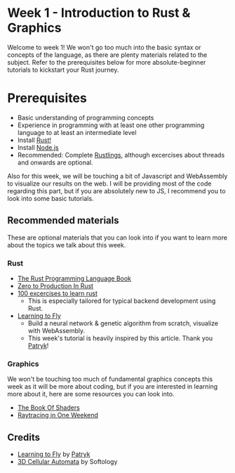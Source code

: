 # Week 1 - Introduction to Rust & Graphics

Welcome to week 1!
We won't go too much into the basic syntax or concepts of the language, as there are plenty materials related to the subject. Refer to the prerequisites below for more absolute-beginner tutorials to kickstart your Rust journey.

# Prerequisites

- Basic understanding of programming concepts
- Experience in programming with at least one other programming language to at least an intermediate level
- Install [Rust!](https://rustup.rs/)
- Install [Node.js](https://nodejs.org/en/) 
- Recommended: Complete [Rustlings](https://github.com/rust-lang/rustlings), although excercises about threads and onwards are optional.

Also for this week, we will be touching a bit of Javascript and WebAssembly to visualize our results on the web. I will be providing most of the code regarding this part, but if you are absolutely new to JS, I recommend you to look into some basic tutorials.

## Recommended materials

These are optional materials that you can look into if you want to learn more about the topics we talk about this week.

### Rust

- [The Rust Programming Language Book](https://doc.rust-lang.org/book/)
- [Zero to Production In Rust](https://www.zero2prod.com/index.html)
- [100 excercises to learn rust](https://rust-exercises.com/100-exercises/)
    - This is especially tailored for typical backend development using Rust.
- [Learning to Fly](https://pwy.io/posts/learning-to-fly-pt1/)
    - Build a neural network & genetic algorithm from scratch, visualize with WebAssembly.
    - This week's tutorial is heavily inspired by this article. Thank you [Patryk](https://github.com/patryk27)!

### Graphics

We won't be touching too much of fundamental graphics concepts this week as it will be more about coding, but if you are interested in learning more about it, here are some resources you can look into.

- [The Book Of Shaders](https://thebookofshaders.com/)
- [Raytracing in One Weekend](https://raytracing.github.io/books/RayTracingInOneWeekend.html)


## Credits
- [Learning to Fly](https://pwy.io/posts/learning-to-fly-pt1/) by [Patryk](https://github.com/patryk27)
- [3D Cellular Automata](https://softologyblog.wordpress.com/2019/12/28/3d-cellular-automata-3/) by Softology